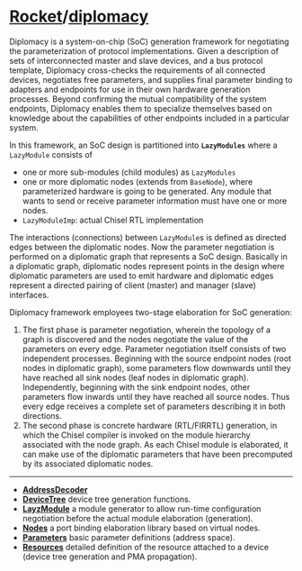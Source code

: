 
[Rocket](Readme.md)/[diplomacy](https://github.com/freechipsproject/rocket-chip/tree/master/src/main/scala/diplomacy)
========================

Diplomacy is a system-on-chip (SoC) generation framework for negotiating the parameterization of protocol implementations. Given a description of sets of interconnected master and slave devices, and a bus protocol template, Diplomacy cross-checks the requirements of all connected devices, negotiates free parameters, and supplies final parameter binding to adapters and endpoints for use in their own hardware generation processes. Beyond confirming the mutual compatibility of the system endpoints, Diplomacy enables them to specialize themselves based on knowledge about the capabilities of other endpoints included in a particular system.

In this framework, an SoC design is partitioned into **`LazyModules`** where a `LazyModule` consists of

- one or more sub-modules (child modules) as `LazyModules`
- one or more diplomatic nodes (extends from `BaseNode`), where parameterized hardware is going to be generated. Any module that wants to send or receive parameter information must have one or more nodes.
- `LazyModuleImp`: actual Chisel RTL implementation

The interactions (connections) between `LazyModule`s is defined as directed edges between the diplomatic nodes. Now the parameter negotiation is performed on a diplomatic graph that represents a SoC design. Basically in a diplomatic graph, diplomatic nodes represent points in the design where diplomatic parameters are used to emit hardware and diplomatic edges represent a directed pairing of client (master) and manager (slave) interfaces.


Diplomacy framework employees two-stage elaboration for SoC generation:

1. The first phase is parameter negotiation, wherein the topology of a graph is discovered and the nodes negotiate the value of the parameters on every edge. Parameter negotiation itself consists of two independent processes. Beginning with the source endpoint nodes (root nodes in diplomatic graph), some parameters flow downwards until they have reached all sink nodes (leaf nodes in diplomatic graph). Independently, beginning with the sink endpoint nodes, other parameters flow inwards until they have reached all source nodes. Thus every edge receives a complete set of parameters describing it in both directions.
1. The second phase is concrete hardware (RTL/FIRRTL) generation, in which the Chisel compiler is invoked on the module hierarchy associated with the node graph. As each Chisel module is elaborated, it can make use of the diplomatic parameters that have been precomputed by its associated diplomatic nodes.

**********************

+ **[AddressDecoder](diplomacy/AddressDecoder.md)**
+ **[DeviceTree](diplomacy/DeviceTree.md)**
  device tree generation functions.
+ **[LayzModule](diplomacy/LazyModule.md)**
  a module generator to allow run-time configuration negotiation before the actual module elaboration (generation).
+ **[Nodes](diplomacy/Nodes.md)**
  a port binding elaboration library based on virtual nodes.
+ **[Parameters](diplomacy/Parameters.md)**
  basic parameter definitions (address space).
+ **[Resources](diplomacy/Resources.md)**
  detailed definition of the resource attached to a device (device tree generation and PMA propagation).




